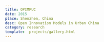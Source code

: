 ```yaml
---
title: OPIMPUC
date: 2015
place: Shenzhen, China
desc: Open Innovation Models in Urban China
category: research
template:  projects/gallery.html
---
```

